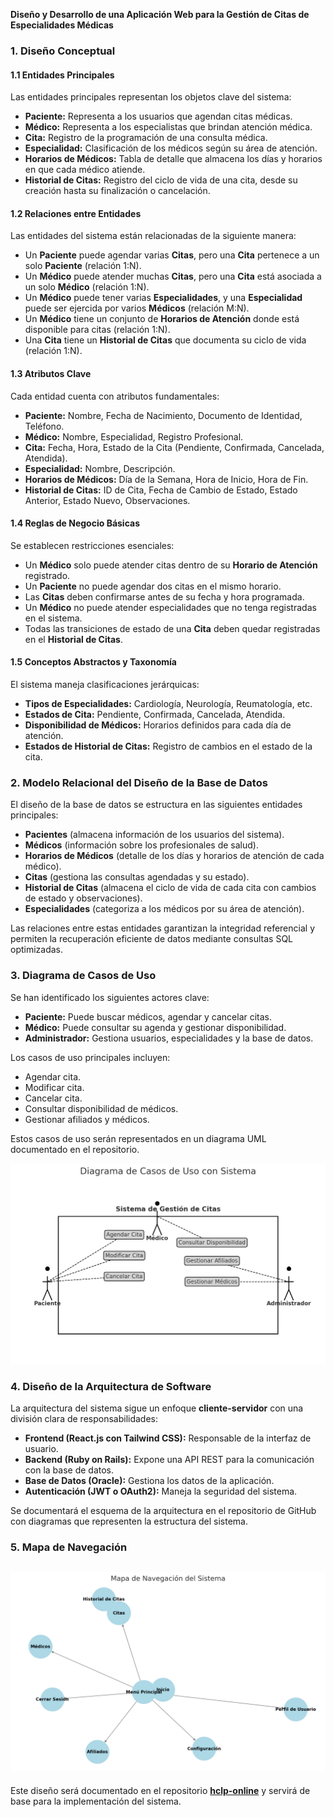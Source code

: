 **Diseño y Desarrollo de una Aplicación Web para la Gestión de Citas de Especialidades Médicas**

### 1. Diseño Conceptual

#### 1.1 Entidades Principales
Las entidades principales representan los objetos clave del sistema:
- **Paciente:** Representa a los usuarios que agendan citas médicas.
- **Médico:** Representa a los especialistas que brindan atención médica.
- **Cita:** Registro de la programación de una consulta médica.
- **Especialidad:** Clasificación de los médicos según su área de atención.
- **Horarios de Médicos:** Tabla de detalle que almacena los días y horarios en que cada médico atiende.
- **Historial de Citas:** Registro del ciclo de vida de una cita, desde su creación hasta su finalización o cancelación.

#### 1.2 Relaciones entre Entidades
Las entidades del sistema están relacionadas de la siguiente manera:
- Un **Paciente** puede agendar varias **Citas**, pero una **Cita** pertenece a un solo **Paciente** (relación 1:N).
- Un **Médico** puede atender muchas **Citas**, pero una **Cita** está asociada a un solo **Médico** (relación 1:N).
- Un **Médico** puede tener varias **Especialidades**, y una **Especialidad** puede ser ejercida por varios **Médicos** (relación M:N).
- Un **Médico** tiene un conjunto de **Horarios de Atención** donde está disponible para citas (relación 1:N).
- Una **Cita** tiene un **Historial de Citas** que documenta su ciclo de vida (relación 1:N).

#### 1.3 Atributos Clave
Cada entidad cuenta con atributos fundamentales:
- **Paciente:** Nombre, Fecha de Nacimiento, Documento de Identidad, Teléfono.
- **Médico:** Nombre, Especialidad, Registro Profesional.
- **Cita:** Fecha, Hora, Estado de la Cita (Pendiente, Confirmada, Cancelada, Atendida).
- **Especialidad:** Nombre, Descripción.
- **Horarios de Médicos:** Día de la Semana, Hora de Inicio, Hora de Fin.
- **Historial de Citas:** ID de Cita, Fecha de Cambio de Estado, Estado Anterior, Estado Nuevo, Observaciones.

#### 1.4 Reglas de Negocio Básicas
Se establecen restricciones esenciales:
- Un **Médico** solo puede atender citas dentro de su **Horario de Atención** registrado.
- Un **Paciente** no puede agendar dos citas en el mismo horario.
- Las **Citas** deben confirmarse antes de su fecha y hora programada.
- Un **Médico** no puede atender especialidades que no tenga registradas en el sistema.
- Todas las transiciones de estado de una **Cita** deben quedar registradas en el **Historial de Citas**.

#### 1.5 Conceptos Abstractos y Taxonomía
El sistema maneja clasificaciones jerárquicas:
- **Tipos de Especialidades:** Cardiología, Neurología, Reumatología, etc.
- **Estados de Cita:** Pendiente, Confirmada, Cancelada, Atendida.
- **Disponibilidad de Médicos:** Horarios definidos para cada día de atención.
- **Estados de Historial de Citas:** Registro de cambios en el estado de la cita.

### 2. Modelo Relacional del Diseño de la Base de Datos
El diseño de la base de datos se estructura en las siguientes entidades principales:
- **Pacientes** (almacena información de los usuarios del sistema).
- **Médicos** (información sobre los profesionales de salud).
- **Horarios de Médicos** (detalle de los días y horarios de atención de cada médico).
- **Citas** (gestiona las consultas agendadas y su estado).
- **Historial de Citas** (almacena el ciclo de vida de cada cita con cambios de estado y observaciones).
- **Especialidades** (categoriza a los médicos por su área de atención).

Las relaciones entre estas entidades garantizan la integridad referencial y permiten la recuperación eficiente de datos mediante consultas SQL optimizadas.

### 3. Diagrama de Casos de Uso
Se han identificado los siguientes actores clave:
- **Paciente:** Puede buscar médicos, agendar y cancelar citas.
- **Médico:** Puede consultar su agenda y gestionar disponibilidad.
- **Administrador:** Gestiona usuarios, especialidades y la base de datos.

Los casos de uso principales incluyen:
- Agendar cita.
- Modificar cita.
- Cancelar cita.
- Consultar disponibilidad de médicos.
- Gestionar afiliados y médicos.

Estos casos de uso serán representados en un diagrama UML documentado en el repositorio.

![Diagrama de Casos de Uso](./img/CasosDeUso.png)

### 4. Diseño de la Arquitectura de Software
La arquitectura del sistema sigue un enfoque **cliente-servidor** con una división clara de responsabilidades:
- **Frontend (React.js con Tailwind CSS):** Responsable de la interfaz de usuario.
- **Backend (Ruby on Rails):** Expone una API REST para la comunicación con la base de datos.
- **Base de Datos (Oracle):** Gestiona los datos de la aplicación.
- **Autenticación (JWT o OAuth2):** Maneja la seguridad del sistema.

Se documentará el esquema de la arquitectura en el repositorio de GitHub con diagramas que representen la estructura del sistema.

### 5. Mapa de Navegación

![Diagrama de Casos de Uso](./img/Navegacion.png)
---

Este diseño será documentado en el repositorio **[hclp-online](https://github.com/hclazarte/hclp-online)** y servirá de base para la implementación del sistema.

